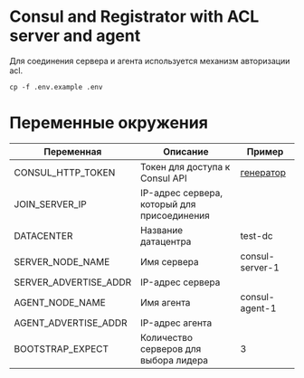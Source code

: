# Consul and Registrator with ACL server and agent

Для соединения сервера и агента используется механизм авторизации acl.

```shell
cp -f .env.example .env
```

# Переменные окружения

| Переменная            | Описание                                    | Пример                                                                                                      |
|-----------------------|---------------------------------------------|-------------------------------------------------------------------------------------------------------------|
| CONSUL_HTTP_TOKEN     | Токен для доступа к Consul API              | [генератор](https://generate-random.org/api-token-generator?count=1&length=64&type=upper-letters&prefix=  ) |
| JOIN_SERVER_IP        | IP-адрес сервера, который для присоединения |                                                                                                             |
| DATACENTER            | Название датацентра                         | test-dc                                                                                                     |
| SERVER_NODE_NAME      | Имя сервера                                 | consul-server-1                                                                                             |
| SERVER_ADVERTISE_ADDR | IP-адрес сервера                            |                                                                                                             |
| AGENT_NODE_NAME       | Имя агента                                  | consul-agent-1                                                                                              |
| AGENT_ADVERTISE_ADDR  | IP-адрес агента                             |                                                                                                             |
| BOOTSTRAP_EXPECT      | Количество серверов для выбора лидера       | 3                                                                                                           |
